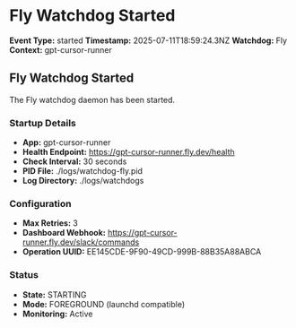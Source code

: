 # Fly Watchdog Started

**Event Type:** started
**Timestamp:** 2025-07-11T18:59:24.3NZ
**Watchdog:** Fly
**Context:** gpt-cursor-runner


## Fly Watchdog Started

The Fly watchdog daemon has been started.

### Startup Details
- **App:** gpt-cursor-runner
- **Health Endpoint:** https://gpt-cursor-runner.fly.dev/health
- **Check Interval:** 30 seconds
- **PID File:** ./logs/watchdog-fly.pid
- **Log Directory:** ./logs/watchdogs

### Configuration
- **Max Retries:** 3
- **Dashboard Webhook:** https://gpt-cursor-runner.fly.dev/slack/commands
- **Operation UUID:** EE145CDE-9F90-49CD-999B-88B35A88ABCA

### Status
- **State:** STARTING
- **Mode:** FOREGROUND (launchd compatible)
- **Monitoring:** Active


